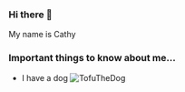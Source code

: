 ### Hi there 👋
My name is Cathy

### Important things to know about me...
* I have a dog
![TofuTheDog](https://photos.google.com/photo/AF1QipOGGj1lOKqCPxwgQ8k5Q6fplvQCGQCxHjwHLu-d)

<!--
**cathysimms/cathysimms** is a ✨ _special_ ✨ repository because its `README.md` (this file) appears on your GitHub profile.

Here are some ideas to get you started:

- 🔭 I’m currently working on ...
- 🌱 I’m currently learning ...
- 👯 I’m looking to collaborate on ...
- 🤔 I’m looking for help with ...
- 💬 Ask me about ...
- 📫 How to reach me: ...
- 😄 Pronouns: ...
- ⚡ Fun fact: ...
-->
